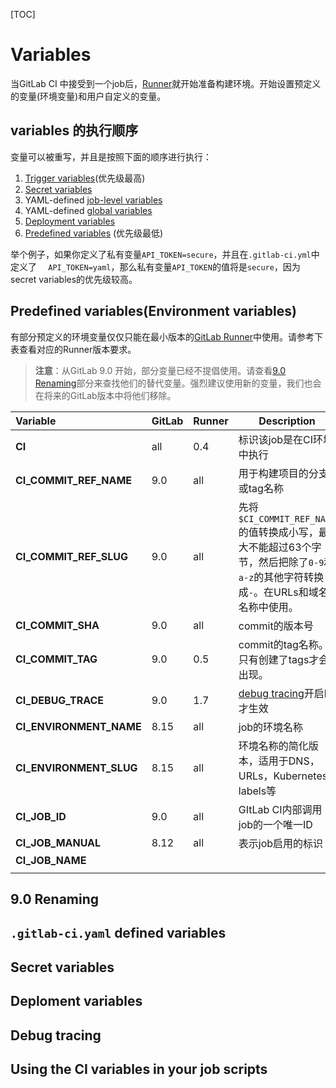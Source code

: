 [TOC]

# Variables

当GitLab CI 中接受到一个job后，[Runner](https://docs.gitlab.com/runner/)就开始准备构建环境。开始设置预定义的变量(环境变量)和用户自定义的变量。

## variables 的执行顺序

变量可以被重写，并且是按照下面的顺序进行执行：

1. [Trigger variables](https://docs.gitlab.com/ce/ci/triggers/README.html#pass-job-variables-to-a-trigger)(优先级最高)
2. [Secret variables](https://docs.gitlab.com/ce/ci/variables/README.html#secret-variables)
3. YAML-defined [job-level variables](https://docs.gitlab.com/ce/ci/yaml/README.html#job-variables)
4. YAML-defined [global variables](https://docs.gitlab.com/ce/ci/yaml/README.html#variables)
5. [Deployment variables](https://docs.gitlab.com/ce/ci/variables/README.html#deployment-variables)
6. [Predefined variables](https://docs.gitlab.com/ce/ci/variables/README.html#predefined-variables-environment-variables) (优先级最低)

举个例子，如果你定义了私有变量`API_TOKEN=secure`，并且在`.gitlab-ci.yml`中定义了 `  API_TOKEN=yaml`，那么私有变量`API_TOKEN`的值将是`secure`，因为secret variables的优先级较高。

## Predefined  variables(Environment variables)

有部分预定义的环境变量仅仅只能在最小版本的[GitLab Runner](https://docs.gitlab.com/runner/)中使用。请参考下表查看对应的Runner版本要求。

> **注意**：从GitLab 9.0 开始，部分变量已经不提倡使用。请查看[9.0 Renaming](https://docs.gitlab.com/ce/ci/variables/README.html#9-0-renaming)部分来查找他们的替代变量。强烈建议使用新的变量，我们也会在将来的GitLab版本中将他们移除。

| Variable                | GitLab | Runner | Description                              |
| :---------------------- | ------ | ------ | ---------------------------------------- |
| **CI**                  | all    | 0.4    | 标识该job是在CI环境中执行                          |
| **CI_COMMIT_REF_NAME**  | 9.0    | all    | 用于构建项目的分支或tag名称                          |
| **CI_COMMIT_REF_SLUG**  | 9.0    | all    | 先将`$CI_COMMIT_REF_NAME`的值转换成小写，最大不能超过63个字节，然后把除了`0-9`和`a-z`的其他字符转换成`-`。在URLs和域名名称中使用。 |
| **CI_COMMIT_SHA**       | 9.0    | all    | commit的版本号                               |
| **CI_COMMIT_TAG**       | 9.0    | 0.5    | commit的tag名称。只有创建了tags才会出现。              |
| **CI_DEBUG_TRACE**      | 9.0    | 1.7    | [debug tracing](https://docs.gitlab.com/ce/ci/variables/README.html#debug-tracing)开启时才生效 |
| **CI_ENVIRONMENT_NAME** | 8.15   | all    | job的环境名称                                 |
| **CI_ENVIRONMENT_SLUG** | 8.15   | all    | 环境名称的简化版本，适用于DNS，URLs，Kubernetes labels等 |
| **CI_JOB_ID**           | 9.0    | all    | GItLab CI内部调用job的一个唯一ID                  |
| **CI_JOB_MANUAL**       | 8.12   | all    | 表示job启用的标识                               |
| **CI_JOB_NAME**         |        |        |                                          |
|                         |        |        |                                          |









## 9.0 Renaming

## `.gitlab-ci.yaml` defined variables

## Secret variables

## Deploment variables

## Debug tracing

## Using the CI variables in your job scripts



